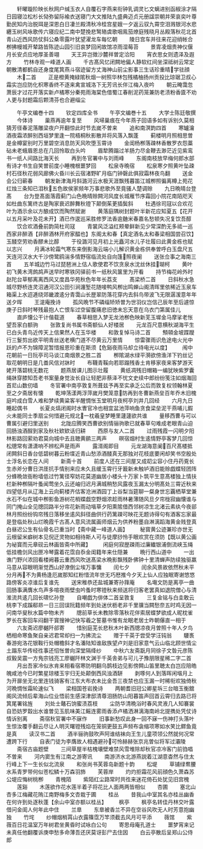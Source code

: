 <!-- { "loadSidebar": true } -->
　　轩曜璇阶映长秋网户缄玉衣人自覆石字燕来衔钟乳调灵匕文螭进别函椒涂才隔日园寝泣松杉长恸弥留际褕衣送寝门大文推陆九盛典迈贞元册諡崇朝并荣哀奕叶尊勤民知内治脱珥是深恩白日凄兰殿清秋冷桂宫星娥一夕返云驭九霄空泪溅银河水悲纒玉树风咏歌传六寝应纪二南中楚挽悲鹥辂虞歌咽鳯笳燎庭残晓月丛殿落秋花北首青山近西风防仗斜公桑零露叶犹望濯龙车每忆朝
　　陵日宫车并往来花迎绡帐合栁拂幔城开辇路皆陈迹山园引旧哀梦回闲故馆凉雨湿莓苔
　　景胄凌烟贵神仪偃月长安贞应地厚圣善翊
　　天王异岂徴沙麓祥曽定洽阳
　　宵衣思女则遗泽及遐方
　　竹林寺观一峰道人画
　　千古髙风忆闭闗地偏人静软红间坐深祗树云常定朝散清都鹤自还身度尾箕燕斗宿迹留方丈海神山前尘影事三生话珍重晴学驻顔
　　木二首
　　正是橙黄掩緑隂秋烟一树照华林包残橘柚扬州贡投比琼琚卫叔心霜实岂应防化枳寒香终不逐来禽宣城洛下无芳讯长伴江梅入夜吟
　　朝云晻霭忽萧辰才过花开落实新卢橘寒分秦苑雨海棠色借蜀江春削泥药笼兼防老渍粉香匳不劝人更与封题霜后颗清芬也合避缁尘














　　午亭文编巻十四
　　钦定四库全书
　　午亭文编巻十五
　　大学士陈廷敬撰
　　今体诗
　　巢燕再逾年复至
　　风埽巢痕在今年燕子回语多如有诉别久莫相猜芳径春泥落雕梁夜户开翻惊此时节去嵗不曽来
　　追和南溟韵四首
　　寒罏瀹酒夜霜浓醉别西垣梦里逢一院梧桐秋影散并将风落入飘蓬
　　蓟楼明月照相思曽是金樽宴别时万里碧空消息防天风吹堕玉霄诗
　　金闺杨栁落疎林香散罗衣怨藁砧未老蛾眉恩总在几回怜取白头吟
　　眉犂腾蹋过羊肠力尽金鞭去渺茫近见紫鸾书一纸人间路比海天长
　　再到冬官署中与刘雨峰
　　东阁南枝放早梅何郎水部有诗才书生自笑曽前度小睡槐根噩梦回
　　松泉寺晩宿
　　松泉寒夕照黄叶坠疎村石径秋花弱风廊佛火昏川长云宿渚野旷月临门钟磬此俱寂霜林夜鸟翻
　　送金会公归蕲春
　　朝发新津海月斜潞河云水极天涯飘残暮笛江城栁照徧离樽上苑花红烛三条知已泪秋五色故侯家频年万事悲歌外至竟骚人楚调赊
　　九日晩晴台登髙
　　台为登髙面落霞蓟门山色晩晴赊闗河风度长城雁节序霜回小院花南陌咫天如杜曲东篱终古是陶家衰迟醉舞秋镫下颠倒茱茰插鬓斜
　　杜遇徐司冦以合欢花叶为酒示余以方酿成饮而陶然赋谢
　　黄落庭隅树封题叶半新花应知夏五【花开以五月采叶及花未开】酒已作逡巡采胜修罗法香逾麯米春嘉名愁顿失况复饮吾醇
　　饮合欢酒叠前韵简杜司冦
　　青裳风泛溢红颊晕鲜新见少常深酌无多祗一巡西家非醉酒【非醉酒林开府家醖也】东阁太和春【真定酒名太和春梁相国尝召饮】玉醆空劳劝香醪未比醇
　　于役潞河见月初上光矗河水儿子壮履曰此黄金栋也赋以志兴
　　月满冰轮霜气寒东来倒影海云端小儿解识黄金栋供奉曽呼白玉盘尺五天连河汉水大千沙傍鹭鸥湍多情野宿临流处自向篷照夜阑
　　送张佥事之海南三首
　　五羊城边竹马过琵琶洲上估人歌使君不饮贪泉水沈丝休挂瑚柯
　　黄叶初飞黄木湾鹧鸪声送早时寒铁冈驿前书一纸秋风箧里为开看
　　持节梅花岭外时赵陀台草郁离离西风又度昌华苑秋色年年长荔支
　　髙梁桥二首
　　日斜秋水急城尽野桥连灵沼通河汉公田引涧瀍堑花随唼鸭风栁出鸣蝉山阁清晖里依稀近玉泉车箱渠上水迢逓绕郊畿渡逺分青霭山长歴翠防落花穿内去斜鸟带波飞无限潺湲意年年送夕晖
　　王湜庵挽诗
　　孤风晩节不磷缁矫矫曽为世羽仪岂信己辰年至后遽惊庚子日斜时琴残最抱人亡恨车过空留腹痛悲旧徳未忘天意在乌衣门第属佳儿
　　直庐懐公干计偕载道
　　春草相思入梦无龙池栁色映新芜玉墀金马摩挲老怅望吾家白额驹
　　张敦复尚书属书斋额仙人好楼居
　　元龙百尺意横秋湖海平生已白头青鸟近传天上信果然人在玉华楼
　　和敦复悼马诗二首
　　顦顇金坡蹀躞行三鬉剪出欲平明青丝送老横门道不尽黄云万里情
　　惊雷骤雨识危途电火光中跃的卢不为锦障泥暂惜报恩珍重在斯须【危谿夜雨马却立待电光以度】
　　闱中花朝前一日阮亭司马谈江南烟景之胜二首
　　栁隂湖水绿平漪欲傍渔洋下钓丝记取花朝明日是几畨风信对牀时
　　布韈青鞵向若耶蹋残香土肯移家夜来客梦游天姥开落碧桃无数花
　　题燕居课儿图示壮履
　　黄纸凋残旧帽箱一编犹映紫罗囊绳牀穿膝知吾老书案量身觉汝长自让轻肥非蔡泽不忧文史续中郎纷纷笺注如烟海回首尼山数仞墙
　　冬官署中南亭敦复所葺兹予再至实承乏公后而敦复权领翰林夏至之夕斋居有懐
　　乾坤荡漾两浮萍嵗月樊笼意防再到冬曹新燕垒百年乔木旧槐庭吟成白雪人难和梦续黄粱客半醒惆怅玉堂明月夜柯亭刘井几回经
　　六月九日睡起偶书
　　长夏炎熇闭阁时水曺官冷也相宜盆池萍响鱼贪食梁垒泥干燕哺儿鍜火未能同士季扇尘何惜避元规北一枕羲皇梦睡里蘧蘧欲共谁
　　量移西曹与可以曹属引避归里送别
　　北陇应腾笑西曹欲别情骊驹歌已就春草句难成老眼青山迫回肠浊酒酲到家及秋社欵欵话归耕
　　西原与友人二首
　　过雨残霞一闪明夕阳林影路回萦劝君莫向城中去且聴黄鹂三两声
　　暝宿烟村生逺情野亭客梦几回惊松牕常有潇潇响不辨松声是雨声
　　露湑阁即目
　　元龙湖海意阑百尺髙楼抵闭闗斜日香台低碧树暮云粉堞近青山愁添酒醆真无那独对花枝底要闲却笑书空殷处士浮名长恋在人间
　　新斋十首
　　前度人还在三间屋又成刧尘容小住丹药覔长生赤斧分曹日洪厓抗手情别来应未久且缓玉霄行牙籖新未触垆酒旧能赊戯蝶轻团阵分蜂晩敛衙粉墙低过竹篱径窄妨花莫道幽居小楼头十万家卜筑平生意髙楼独上情扶栏新种栁隔叶蚤闻莺坐久云还岫归迟月满城稍愁风露夜玉漏太分明髙处三霄近秋来四望低月从辽海上云向蓟楼齐估客沧洲酒园丁上谷梨当筵聊一粲身世忘覊栖草堂兼水石不似在城中栁影鱼游树花梢蝶戯空野烟浓趁雨林暑薄随风旦夕帘栊寂幽懐谁与同门掩山全见牕回路半分帘花新雨动堦草夕阳熏隂借西邻树凉生北渚云素纨今夜郤林月照纷纷钩帘残日落移坐逺风斜径曲供行药篱疎可映花无题诗得句有酒客忘家最是登临处秋山烂晩霞千古髙人意风流属画师烟云为供养粉墨自淋漓蹈海黄金贱登真白昼迟公生有仙骨名已重当时【斋中藏一峰道人画】
　　秘寳黄公迹兼珍亦世无云根留米癖树本见倪迂灵物如相待斯人可与徒摩挱怜手眼欢赏在须防【既以黄公画为袐寳而元章砚云林画皆斋中所藏】
　　闲庭何寂歴疎雨过廉纎银浦倒流峡玉绳低挂檐剑风出匣冷琴露着花霑自忝金闺籍年来仕隠兼
　　晩行西山道中
　　一出谯门野兴浓回看楼阙暮云重西风吹送髙梁水晩影飘残卧佛钟十里清蝉声防续独驱羸马意从容眼明渐觉西山好潦倒尘埃万事慵
　　闰七夕
　　闰余风景故依然秋未平分月再不为黄杨逢厄嵗那知红粉惜流年世无巧厯推今夕天上仙人应独眠寄谢悠悠路傍客炎凉谁后复谁先
　　送宋稚恭还盐城兼寄孙箨庵
　　名塲文防是离亭一曲回肠事满膺水鸟声多喧夜雨壁虫吟蚤时寒镫秋来频送将归客老罢真如退院僧心与清淮流共逺几回长啸忆孙登
　　自嘲戯为俳体二首呈敦复
　　三复金铭与白圭敢云桃李下成蹊郗昻一日三回误阮籍频年到处迷伏枥老非千里骥当闗愁奈五时鸡无因一问南华叟秋水篇中物未齐
　　牕前草长未教除零落秋花伴索居蝶梦欲成人昵枕雀罗长在客回车闷翻干寳搜神记快写羲之誓墓书惟有龙眠老居士昨朝儤直一相于
　　六友斋迟廖樾阡郤寄
　　惜别庭芜长悲秋木叶新西牕凉夜月曽照十年人夕鸟栖相命寒鱼聚自亲迟君常却扫一为拂流尘
　　赠于千英于尝受学汪钝翁
　　騕褭春游宛洛花银鞍行处帽檐斜才名潘陆知谁敌族望卢刘是旧家意气云山临北顾世情尘土蹋东华传经徃事还怊怅曽向深堂隔绛纱
　　中秋六友斋翫月同徐子文昝元彦陈叔毅吴震一方鳬宗钱亮工廖樾阡林文渊于千英舎弟与可儿子豫朋限星稀二字二首
　　月出吾家冷似氷肯来相看宿寒防明翻乌鹊枝边见影傍闗山笛里聴太白岂应陪皓魄咸池今已时繁星琼楼玉宇归无处颠倒西风浊酒缾
　　剥啄何人到落晖闲堦月上为开扉坐无北里连钱骑客有江东大布衣未比金吾三夜禁也应玉漏一时稀衔欢独倚秋河晩惆怅霜轮速似飞
　　梁相国苍岩挽诗
　　两朝耆旧冠公卿星坼三台暗玉衡舘阁风流倾后辈海山位业悟前生感深津邸清尊泪肠防山阳暮笛声回首云霄归去路已将箕尾署铭旌
　　刘处士鼇石饷蜜渍荔枝
　　尘防华清晩浴时春风灵液几人知褰裳自恐妨罗縠出水谁曽见玉肌味美江鳐连雾雨香添卢橘洒淋漓海南岭北提擕处凭仗诗情诉别离
　　斋宿秋官署中不寐作
　　旧事新愁叹此身一回不寐一伤神打头落叶生惊汝覆手翻云尽让人明灭曙镫残焰在笼铜更鼓五声频布衾缩项寒如水笑比鳏鱼竟是真
　　读汉书二首
　　酒半骊驹鼓吹声阿谁结袜向王生儿童项领公然就何况常遭跨下行
　　自表门徒为李膺故人相遇避孙可怜赫赫张京兆曽似将军过灞陵
　　斋宿古庙题壁
　　三间草屋半枯槐壊壁难禁风雪堆除却秋官凉冷客门前驺唱不曽来
　　河内窦生有江南之游寄讯
　　南游济水北游燕説着江湖意杳然与住太行峰上下一生长似北流泉
　　和张尚书芙蓉岛新题十韵
　　松堤
　　草铺绿帬腰水系青罗带何似苍松鳞十万森羽斾
　　芙蓉岸
　　灼灼拒霜花风前顔色久萧森苏公堤应悔树桃栁
　　青槐陌
　　紫陌红尘路常时共徃来迷花倚石处犹见旧宫槐
　　莲谿
　　木莲欲作花水莲半着子将花比人面两两皆相似
　　杏圃
　　塞北山杏多江梅藏花隖江南野梅多文杏栽于圃
　　桂丛
　　昔我山中室其名亦桂丛幽香在何许到处逐秋蓬【余山中室亦额以桂丛】
　　枫亭
　　枫亭名转佳丹林交叶露借问金闺人何年此中住
　　兰臯
　　东臯被香兰不异在空谷风吹无人时芳意抱幽独
　　竹垞
　　纱帽烟梢罥山衣露篠霑万竿须截去风月可平添
　　薇馆
　　紫薇百日花温室万年树君坐黄昏时试咏白公句
　　寄思母庵孔道士
　　噩梦宵来记未真任他翻覆诉庚申愁多命薄吾还厌莫讶彭尸去住因
　　白云亭散后呈郑山公侍郎
